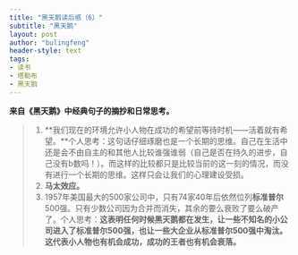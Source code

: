 ```yaml
---
title: "黑天鹅读后感（6）"
subtitle: "黑天鹅"
layout: post
author: "bulingfeng"
header-style: text
tags:
- 读书
- 塔勒布
- 黑天鹅
---
```


**来自《黑天鹅》中经典句子的摘抄和日常思考。**

> 1. **我们现在的环境允许小人物在成功的希望前等待时机——活着就有希望。**个人思考：这句话仔细琢磨也是一个长期的思维。自己在生活中还是会不由自主的和其他人比较谁强谁弱（自己是否在持久的进步，自己没有b数吗！）。而这样的比较都只是比较当前的这一刻的情况，而没有进行一个长期的思维。这样只会让我们的心理建设受损。
> 2. **马太效应。**
> 3. 1957年美国最大的500家公司中，只有74家40年后依然位列**标准普尔**500强。只有少数公司因为合并而消失，其余的要么衰败了要么破产了。个人思考：**这表明任何时候黑天鹅都在发生，让一些不知名的小公司进入了标准普尔500强，也让一些大企业从标准普尔500强中淘汰。这代表小人物也有机会成功，成功的王者也有机会衰落。**